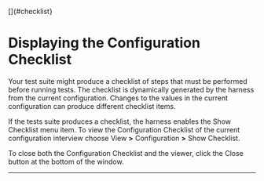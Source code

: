 <!---
  $Id$

  Copyright (c) 2001, 2024, Oracle and/or its affiliates. All rights reserved.
  DO NOT ALTER OR REMOVE COPYRIGHT NOTICES OR THIS FILE HEADER.

  This code is free software; you can redistribute it and/or modify it
  under the terms of the GNU General Public License version 2 only, as
  published by the Free Software Foundation.  Oracle designates this
  particular file as subject to the "Classpath" exception as provided
  by Oracle in the LICENSE file that accompanied this code.

  This code is distributed in the hope that it will be useful, but WITHOUT
  ANY WARRANTY; without even the implied warranty of MERCHANTABILITY or
  FITNESS FOR A PARTICULAR PURPOSE.  See the GNU General Public License
  version 2 for more details (a copy is included in the LICENSE file that
  accompanied this code).

  You should have received a copy of the GNU General Public License version
  2 along with this work; if not, write to the Free Software Foundation,
  Inc., 51 Franklin St, Fifth Floor, Boston, MA 02110-1301 USA.

  Please contact Oracle, 500 Oracle Parkway, Redwood Shores, CA 94065 USA
  or visit www.oracle.com if you need additional information or have any
  questions.
-->

[]{#checklist}

# Displaying the Configuration Checklist

Your test suite might produce a checklist of steps that must be performed before running tests. The
checklist is dynamically generated by the harness from the current configuration. Changes to the
values in the current configuration can produce different checklist items.

If the tests suite produces a checklist, the harness enables the Show Checklist menu item. To view
the Configuration Checklist of the current configuration interview choose View **\>** Configuration
**\>** Show Checklist.

To close both the Configuration Checklist and the viewer, click the Close button at the bottom of
the window.

----------------------------------------------------------------------------------------------------


